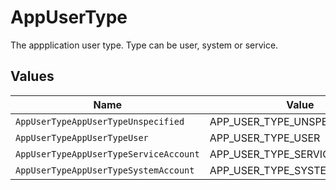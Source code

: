 # AppUserType

The appplication user type. Type can be user, system or service.


## Values

| Name                                   | Value                                  |
| -------------------------------------- | -------------------------------------- |
| `AppUserTypeAppUserTypeUnspecified`    | APP_USER_TYPE_UNSPECIFIED              |
| `AppUserTypeAppUserTypeUser`           | APP_USER_TYPE_USER                     |
| `AppUserTypeAppUserTypeServiceAccount` | APP_USER_TYPE_SERVICE_ACCOUNT          |
| `AppUserTypeAppUserTypeSystemAccount`  | APP_USER_TYPE_SYSTEM_ACCOUNT           |